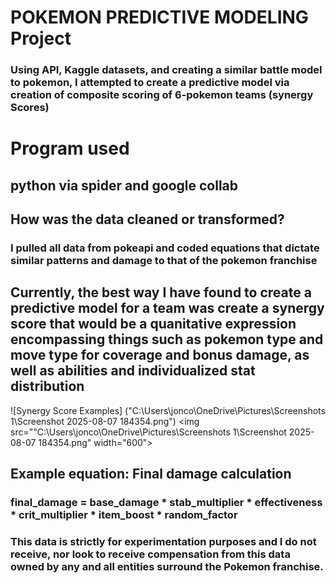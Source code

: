 # POKEMON PREDICTIVE MODELING Project
### Using API, Kaggle datasets, and creating a similar battle model to pokemon, I attempted to create a predictive model via creation of composite scoring of 6-pokemon teams (synergy Scores)

# Program used
## python via spider and google collab

## How was the data cleaned or transformed? 
### I pulled all data from pokeapi and coded equations that dictate similar patterns and damage to that of the pokemon franchise

## Currently, the best way I have found to create a predictive model for a team was create a synergy score that would be a quanitative expression encompassing things such as pokemon type and move type for coverage and bonus damage, as well as abilities and individualized stat distribution 

![Synergy Score Examples] ("C:\Users\jonco\OneDrive\Pictures\Screenshots 1\Screenshot 2025-08-07 184354.png")
<img src=""C:\Users\jonco\OneDrive\Pictures\Screenshots 1\Screenshot 2025-08-07 184354.png" width="600">

## Example equation: Final damage calculation
### final_damage = base_damage * stab_multiplier * effectiveness * crit_multiplier * item_boost * random_factor






### This data is strictly for experimentation purposes and I do not receive, nor look to receive compensation from this data owned by any and all entities surround the Pokemon franchise.
